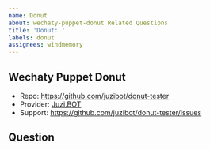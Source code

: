 ```yaml
---
name: Donut
about: wechaty-puppet-donut Related Questions
title: 'Donut: '
labels: donut
assignees: windmemory
---
```


## Wechaty Puppet Donut

- Repo: <https://github.com/juzibot/donut-tester>
- Provider: [Juzi.BOT](https://juzi.bot)
- Support: <https://github.com/juzibot/donut-tester/issues>

## Question
